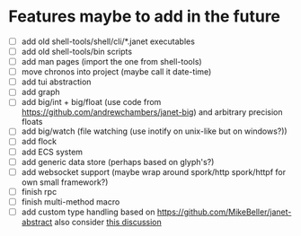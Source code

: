 # Features maybe to add in the future
- [ ] add old shell-tools/shell/cli/*.janet executables
- [ ] add old shell-tools/bin scripts
- [ ] add man pages (import the one from shell-tools)
- [ ] move chronos into project (maybe call it date-time)
- [ ] add tui abstraction
- [ ] add graph
- [ ] add big/int + big/float (use code from https://github.com/andrewchambers/janet-big) and arbitrary precision floats
- [ ] add big/watch (file watching (use inotify on unix-like but on windows?))
- [ ] add flock
- [ ] add ECS system
- [ ] add generic data store (perhaps based on glyph's?)
- [ ] add websocket support (maybe wrap around spork/http spork/httpf for own small framework?)
- [ ] finish rpc
- [ ] finish multi-method macro
- [ ] add custom type handling based on https://github.com/MikeBeller/janet-abstract
      also consider [this discussion](https://github.com/janet-lang/janet/discussions/581#discussioncomment-285555)
